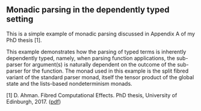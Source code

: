 ## Monadic parsing in the dependently typed setting

This is a simple example of monadic parsing discussed in Appendix A of my PhD thesis [1].

This example demonstrates how the parsing of typed terms is inherently dependently typed, namely, when parsing function applications, the sub-parser for argument(s) is naturally dependent on the outcome of the sub-parser for the function. The monad used in this example is the split fibred variant of the standard parser monad, itself the tensor product of the global state and the lists-based nondeterminism monads.

[1] D. Ahman. Fibred Computational Effects. PhD thesis, University of Edinburgh, 2017. ([pdf](https://danelahman.github.io/papers/phd-thesis.pdf))
